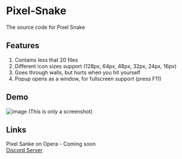 # Pixel-Snake
The source code for Pixel Snake
## Features
1. Contains less that 20 files
2. Different icon sizes support (128px, 64px, 48px, 32px, 24px, 16px)
3. Goes through walls, but hurts when you hit yourself
4. Popup opens as a window, for fullscreen support (press F11)
## Demo
![image](https://user-images.githubusercontent.com/92959844/154618345-f6f58fb4-ffae-4ef4-b245-737d40288b1f.png)
(This is only a screenshot)
## Links
Pixel Sanke on Opera - Coming soon
<br>[Discord Server](https://discord.gg/t2HXS8Ma2R)
